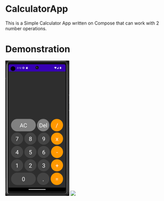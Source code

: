 # CalculatorApp
This is a Simple Calculator App written on Compose that can work with 2 number operations.

# Demonstration

<img src="READMEImages/screen1.png" width="200"> <img src="READMEImages/videodemonstration.gif" width="200">
